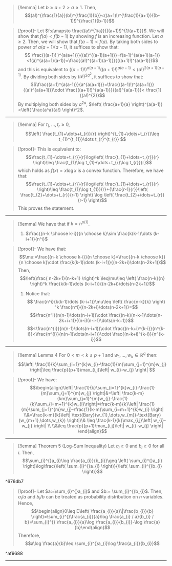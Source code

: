 > [!lemma]
> Let $b\geq a+2>a\geq 1$. Then, $$(a!)^{\frac{1}{a}}(b!)^{\frac{1}{b}}<((a+1)!)^{\frac{1}{a+1}}((b-1)!)^{\frac{1}{b-1}}$$

> [!proof]-
> Let $f:a\mapsto \frac{(a!)^{1/a}}{((a+1)!)^{1/(a+1)}}$. We will show that $f(a)<f(b-1)$ by showing $f$ is an increasing function. Let $a\geq 2$. Then, we will show that $f(a-1)<f(a)$. By taking both sides to power of $a(a+1)(a-1)$, it suffices to show that: $$ \frac{((a-1)! )^{a(a+1)}}{(a!)^{(a-1)(a+1)}}=f(a-1)^{a(a+1)(a-1)}<f(a)^{a(a+1)(a-1)}=\frac{(a!)^{(a+1)(a-1)}}{((a+1)!)^{a(a-1)}}$$
> and this is equivalent to $((a-1)!)^{a(a+1)}((a+1)!)^{a(a-1)}<(a!)^{2(a+1)(a-1)}$. By dividing both sides by $(a!)^{2a^{2}}$, it suffices to show that: $$\frac{(a+1)^{a(a-1)}}{a^{a(a+1)}}=\frac{((a-1)!)^{a(a+1)}}{(a!)^{a(a+1)}}\cdot \frac{((a+1)!)^{a(a-1)}}{(a!)^{a(a-1)}}< \frac{1}{(a!)^{2}}$$By multiplying both sides by $a^{2a}$, $\left( \frac{a+1}{a} \right)^{a(a-1)}<\left( \frac{a^a}{a!} \right)^2$. 
---

> [!lemma]
> For $t_{1},\dots,t_{r}\geq0$, $$\left( \frac{t_{1}+\dots+t_{r}}{r} \right)^{t_{1}+\dots+t_{r}}\leq t_{1}^{t_{1}}\dots t_{r}^{t_{r}} $$

> [!proof]-
> This is equivalent to: $$\frac{t_{1}+\dots+t_{r}}{r}\log\left( \frac{t_{1}+\dots+t_{r}}{r} \right)\leq \frac{t_{1}\log t_{1}+\dots+t_{r}\log t_{r}}{r}$$which holds as $f(x)=x\log x$ is a convex function. Therefore,  we have that: $$\frac{t_{1}+\dots+t_{r}}{r}\log\left( \frac{t_{1}+\dots+t_{r}}{r} \right)\leq \frac{t_{1}\log t_{1}}{r}+{\frac{r-1}{r}}\left( \frac{t_{2}+\dots+t_{r}}{r-1} \right) \log \left( \frac{t_{2}+\dots+t_{r}}{r-1} \right)$$This proves the statement.
---
> [!lemma]
> We have that if $k=n^{\text{o}(1)}$. 
> 1. $\frac{{n-k \choose k-i}}{n \choose k}\sim \frac{k(k-1)\dots (k-i+1)}{n^i}$

> [!proof]-
> We have that:
> $$\mu:=\frac{{n-k \choose k-i}}{n \choose k}=\frac{{n-k \choose k}}{n \choose k}\cdot  \frac{k(k-1)\dots (k-i+1)}{(n-2k+i)\dots(n-2k+1)}$$Then, $$\left(\frac{ n-2k+1}{n-k+1} \right)^k \leq\mu\leq \left( \frac{n-k}{n} \right)^k \frac{k(k-1)\dots (k-i+1)}{(n-2k+i)\dots(n-2k+1)}$$
> 
> 1. Notice that: $$ \frac{n^i}{k(k-1)\dots (k-i+1)}\mu\leq  \left( \frac{n-k}{k} \right) ^k \frac{n^i}{(n-2k+i)\dots(n-2k+1)}=$$$$\frac{n^i}{n(n-1)\dots(n-i+1)}\cdot \frac{(n-k)(n-k-1)\dots(n-2k+i+1)}{(n-i)(n-i-1)\dots(n-k+1)}$$$$<\frac{n^{i}}{n(n-1)\dots(n-i+1)}\cdot \frac{(n-k+i)^{k-i}}{n^{k-i}}<\frac{n^{i}}{n(n-1)\dots(n-i+1)}\cdot \frac{(n-k+i)^{k-i}}{n^{k-i}}$$

---
> [!lemma] Lemma 4
> For $0<m<k\leq p+1$ and $w_{1},\dots,w_{k}\in \mathbb{R}^q$ then: $$\left| \frac{1}{k}\sum_{i=1}^{k}w_{i}-\frac{1}{m}\sum_{j=1}^{m}w_{j} \right|\leq \frac{p}{p+1}\max_{i,j}\left| w_{i}-w_{j} \right|  $$

> [!proof]-
> We have: $$\begin{align}\left| \frac{1}{k}\sum_{i=1}^{k}w_{i}-\frac{1}{m}\sum_{j=1}^{m}w_{j} \right|&=\left| \frac{k-m}{km}\sum_{j=1}^{m}w_{j}-\frac{1}{k}\sum_{i=m+1}^{k}w_{i}\right|=\frac{k-m}{k}\left| \frac{1}{m}\sum_{j=1}^{m}w_{j}-\frac{1}{k-m}\sum_{i=m+1}^{k}w_{i} \right| \\&=\frac{k-m}{k}\left| \text{Bary}(w_{1},\dots,w_{m})-\text{Bary}(w_{m+1},\dots,w_{k}) \right|\\& \leq \frac{k-1}{k}\max_{i,j}\left| w_{i}-w_{j} \right|  \\
\\&\leq  \frac{p}{p+1}\max_{i,j}\left| w_{i}-w_{j} \right| \end{align}$$

---
> [!lemma] Theorem 5 (Log-Sum Inequality)
> Let $a_{i}\geq 0$ and $b_{i}\geq 0$ for all $i$. Then, $$\sum_{i}^{}a_{i}\log \frac{a_{i}}{b_{i}}\geq \left( \sum_{i}^{}a_{i} \right)\log\frac{\left( \sum_{i}^{}a_{i} \right)}{\left( \sum_{i}^{}b_{i} \right)}$$

^676db7

> [!proof]-
> Let $a:=\sum_{i}^{}a_{i}$ and $b:= \sum_{i}^{}b_{i}$. Then, $a_{i} / a$ and $b_{i} / b$ can be treated as probability distribution on $n$ variables. Hence, $$\begin{align}0\leq D\left( \frac{a_{i}}{a}\|\frac{b_{i}}{b} \right)=\sum_{i}^{}\frac{a_{i}}{a}\log \frac{a_{i} / a}{b_{i} / b}=\sum_{i}^{} \frac{a_{i}}{a}\log \frac{a_{i}}{b_{i}}-\log \frac{a}{b}\end{align}$$Therefore, $$a\log \frac{a}{b}\leq \sum_{i}^{}a_{i}\log \frac{a_{i}}{b_{i}}$$

^af9688

---
